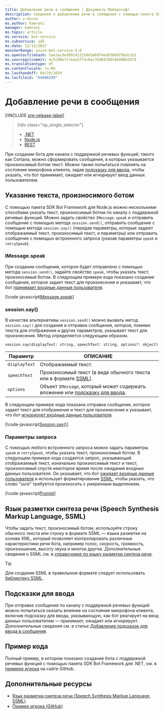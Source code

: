 ```yaml
---
title: Добавление речи в сообщения | Документы Майкрософт
description: Сведения о добавлении речи в сообщения с помощью пакета SDK Bot Framework для Node.js.
author: v-ducvo
ms.author: kamrani
manager: kamrani
ms.topic: article
ms.service: bot-service
ms.subservice: sdk
ms.date: 12/13/2017
monikerRange: azure-bot-service-3.0
ms.openlocfilehash: 5ae3acded991411156d3e69f4ed9360df9bdccb1
ms.sourcegitcommit: 4c5c08e7c7eaa5f74c6ac35d8478954b998625f9
ms.translationtype: HT
ms.contentlocale: ru-RU
ms.lasthandoff: 04/29/2019
ms.locfileid: "64906299"
---
```

# <a name="add-speech-to-messages"></a>Добавление речи в сообщения

[!INCLUDE [pre-release-label](../includes/pre-release-label-v3.md)]

> [!div class="op_single_selector"]
> - [.NET](../dotnet/bot-builder-dotnet-text-to-speech.md)
> - [Node.js](../nodejs/bot-builder-nodejs-text-to-speech.md)
> - [REST](../rest-api/bot-framework-rest-connector-text-to-speech.md)

При создании бота для канала с поддержкой речевых функций, такого как Cortana, можно сформировать сообщения, в которых указывается произносимый ботом текст. Можно также попытаться повлиять на состояние микрофона клиента, задав [подсказку для ввода](bot-builder-nodejs-send-input-hints.md), чтобы указать, что бот принимает, ожидает или игнорирует ввод данных пользователем.

## <a name="specify-text-to-be-spoken-by-your-bot"></a>Указание текста, произносимого ботом

С помощью пакета SDK Bot Framework для Node.js можно несколькими способами указать текст, произносимый ботом по каналу с поддержкой речевых функций. Можно задать свойство `IMessage.speak` и отправить сообщение с помощью метода `session.send()`, отправить сообщение с помощью метода `session.say()` (передав параметры, которые задают отображаемый текст, произносимый текст, и параметры) или отправить сообщение с помощью встроенного запроса (указав параметры `speak` и `retrySpeak`).

### <a id="message-speak"></a> IMessage.speak

При создании сообщения, которое будет отправлено с помощью метода `session.send()`, задайте свойство `speak`, чтобы указать текст, произносимый ботом. В следующем примере кода показано создание сообщения, которое задает текст для произнесения и указывает, что бот [принимает входные данные пользователя](bot-builder-nodejs-send-input-hints.md).

[!code-javascript[IMessage.speak](../includes/code/node-text-to-speech.js#IMessageSpeak)]

### <a id="session-say"></a> session.say()

В качестве альтернативы `session.send()` можно вызвать метод `session.say()` для создания и отправки сообщения, которое, помимо текста для отображения и других параметров, указывает текст для произнесения. Метод определяется следующим образом.

`session.say(displayText: string, speechText: string, options?: object)`

| Параметр | ОПИСАНИЕ |
|----|----|
| `displayText` | Отображаемый текст. |
| `speechText` | Произносимый текст (в виде обычного текста или в формате <a href="https://msdn.microsoft.com/en-us/library/hh378377(v=office.14).aspx" target="_blank">SSML</a>). |
| `options` | Объект `IMessage`, который может содержать вложение или [подсказку для ввода](bot-builder-nodejs-send-input-hints.md). |

В следующем примере кода показана отправка сообщения, которое задает текст для отображения и текст для произнесения и указывает, что бот [игнорирует входные данные пользователя](bot-builder-nodejs-send-input-hints.md).

[!code-javascript[Session.say()](../includes/code/node-text-to-speech.js#SessionSay)]

### <a id="prompt-options"></a> Параметры запроса

С помощью любого встроенного запроса можно задать параметры `speak` и `retrySpeak`, чтобы указать текст, произносимый ботом. В следующем примере кода создается запрос, указывающий отображаемый текст, изначально произносимый текст и текст, произносимый спустя некоторое время после ожидания входных данных пользователя. Он указывает, что бот [ожидает входные данные пользователя](bot-builder-nodejs-send-input-hints.md) и использует форматирование [SSML](#ssml), чтобы указать, что слово "sure" требуется произносить с умеренным выделением.

[!code-javascript[Prompt](../includes/code/node-text-to-speech.js#Prompt)]

## <a id="ssml"></a> Язык разметки синтеза речи (Speech Synthesis Markup Language, SSML)

Чтобы задать текст, произносимый ботом, используйте строку обычного текста или строку в формате SSML — языка разметки на основе XML, который позволяет контролировать различные характеристики речи бота, например голос, скорость, громкость, произношение, высоту звука и многое другое. Дополнительные сведения о SSML см. в <a href="https://msdn.microsoft.com/en-us/library/hh378377(v=office.14).aspx" target="_blank">справочнике по языку разметки синтеза речи</a>.

> [!TIP]
> Для создания SSML в правильном формате следует использовать <a href="https://www.npmjs.com/search?q=ssml" target="_blank">библиотеку SSML</a>.

## <a name="input-hints"></a>Подсказки для ввода

При отправке сообщения по каналу с поддержкой речевых функций можно попытаться оказать влияние на состояние микрофона клиента, включив подсказку для ввода, указывающую, как бот реагирует на ввод данных пользователем — принимает, ожидает или игнорирует. Дополнительные сведения см. в статье [Добавление подсказок для ввода в сообщения](bot-builder-nodejs-send-input-hints.md).

## <a name="sample-code"></a>Пример кода 

Полный пример, в котором показано создание бота с поддержкой речевых функций с помощью пакета SDK Bot Framework для .NET, см. в <a href="https://github.com/Microsoft/BotBuilder-Samples/tree/master/Node/demo-RollerSkill" target="_blank">примере игрока</a> на сайте GitHub.

## <a name="additional-resources"></a>Дополнительные ресурсы

- <a href="https://msdn.microsoft.com/en-us/library/hh378377(v=office.14).aspx" target="_blank">Язык разметки синтеза речи (Speech Synthesis Markup Language, SSML)</a>
- <a href="https://github.com/Microsoft/BotBuilder-Samples/tree/master/Node/demo-RollerSkill" target="_blank">Пример игрока (GitHub)</a>
